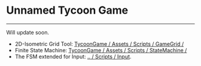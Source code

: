 # Unnamed Tycoon Game
---
Will update soon.

- 2D-Isometric Grid Tool: [TycoonGame / Assets / Scripts / GameGrid /](https://github.com/ACour008/TycoonGame/tree/main/Assets/Scripts/GameGrid)
- Finite State Machine: [TycoonGame / Assets / Scripts / StateMachine /](https://github.com/ACour008/TycoonGame/tree/main/Assets/Script/StateMachine)
- The FSM extended for Input: [.. / Scripts / Input](https://github.com/ACour008/TycoonGame/tree/main/Assets/Scripts/Input).
